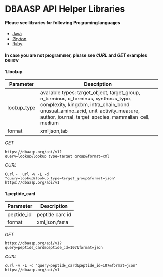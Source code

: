 
# DBAASP API Helper Libraries

#### Please see libraries for following Programing languages

* [Java](https://github.com/dbaasp/dbaasp_api_helper_libraries/blob/master/README-JAVA.md)
* [Phyton](https://github.com/dbaasp/dbaasp_api_helper_libraries/blob/master/README-JAVA.md)
* [Ruby](https://github.com/dbaasp/dbaasp_api_helper_libraries/blob/master/README-RUBY.md)


#### In case you are not programmer, please see *CURL* and *GET* examples bellow


####  1.lookup 

| Parameter | Description |
| --- | --- |
| lookup_type | available types: target_object, target_group, n_terminus, c_terminus, synthesis_type, complexity, kingdom, intra_chain_bond, unusual_amino_acid, unit, activity_measure, author, journal, target_species, mammalian_cell, medium |
| format | xml,json,tab |


*GET*
```
https://dbaasp.org/api/v1?query=lookup&lookup_type=target_group&format=xml
```
*CURL* 
```
Curl -  url -v -L -d "query=lookup&lookup_type=target_group&format=json" https://dbaasp.org/api/v1
```


####  1.peptide_card 

| Parameter | Description |
| --- | --- |
| peptide_id | peptide card id |
| format | xml,json,fasta |


*GET*
```
https://dbaasp.org/api/v1?query=peptide_card&peptide_id=107&format=json
```
*CURL* 
```
curl -v -L -d "query=peptide_card&peptide_id=107&format=json" https://dbaasp.org/api/v1
```
